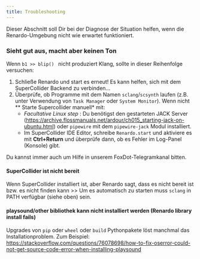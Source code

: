 ```yaml
---
title: Troubleshooting
---
```


Dieser Abschnitt soll Dir bei der Diagnose der Situation helfen, wenn die Renardo-Umgebung nicht wie erwartet funktioniert.

### Sieht gut aus, macht aber keinen Ton

Wenn `b1 >> blip() ` nicht produziert Klang, sollte in dieser Reihenfolge versuchen:

1. Schließe Renardo und start es erneut! Es kann helfen, sich mit dem SuperCollider Backend zu verbinden...
1. Überprüfe, ob Programme mit dem Namen `sclang`/`scsynth` laufen (z.B. unter Verwendung von `Task Manager` oder `System Monitor`). Wenn nicht ** Starte Supercollider manuell* mit:
    - _Facultative Linux step_ : Du benötigst den gestarteten JACK Server (https://archive.flossmanuals.net/ardour/ch015_starting-jack-on-ubuntu.html) oder `pipewire` mit dem `pipewire-jack` Modul installiert.
    - Im SuperCollider IDE Editor, schreibe `Renardo.start` und aktiviere es mit **Ctrl+Return** und überprüfe dann, ob es Fehler im Log-Panel (Konsole) gibt.

Du kannst immer auch um Hilfe in unserem FoxDot-Telegramkanal bitten.


#### SuperCollider ist nicht bereit

Wenn SuperCollider installiert ist, aber Renardo sagt, dass es nicht bereit ist bzw. es nicht finden kann >> Um es automatisch zu starten muss `sclang` in PATH verfügbar (siehe oben) sein.

#### playsound/other bibliothek kann nicht installiert werden (Renardo library install fails)

Upgrades von `pip` oder `wheel` oder `build` Pythonpakete löst manchmal das Installationproblem. Zum Beispiel: https://stackoverflow.com/questions/76078698/how-to-fix-oserror-could-not-get-source-code-error-when-installing-playsound